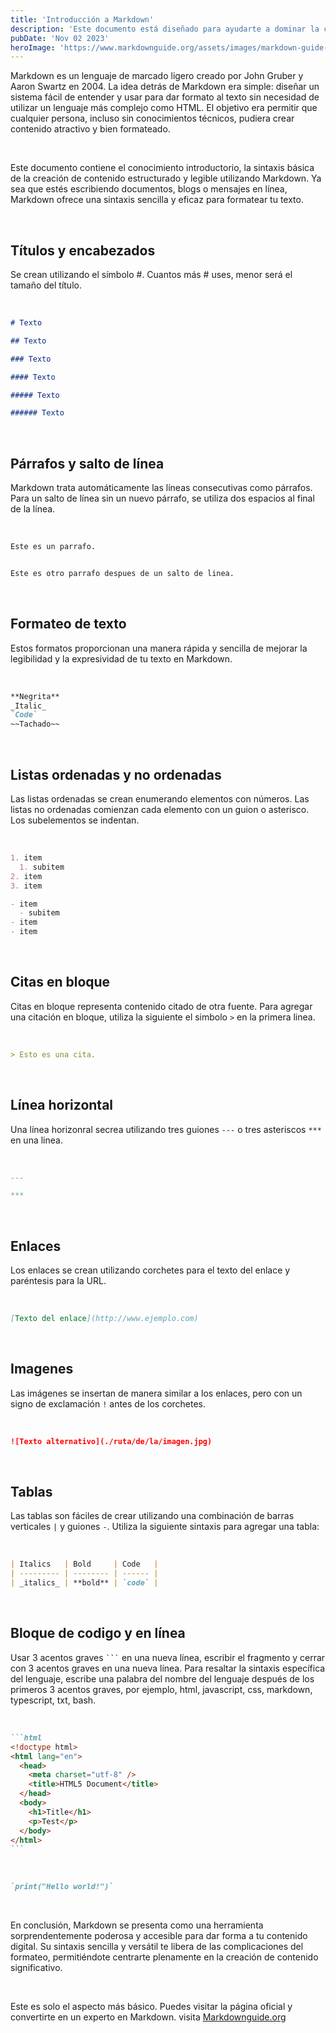 ```yaml
---
title: 'Introducción a Markdown'
description: 'Este documento está diseñado para ayudarte a dominar la creación de contenido estructurado y legible utilizando Markdown'
pubDate: 'Nov 02 2023'
heroImage: 'https://www.markdownguide.org/assets/images/markdown-guide-og.jpg'
---
```

Markdown es un lenguaje de marcado ligero creado por John Gruber y Aaron Swartz en 2004. La idea detrás de Markdown era simple: diseñar un sistema fácil de entender y usar para dar formato al texto sin necesidad de utilizar un lenguaje más complejo como HTML. El objetivo era permitir que cualquier persona, incluso sin conocimientos técnicos, pudiera crear contenido atractivo y bien formateado.

<br>

Este documento contiene el conocimiento introductorio, la sintaxis básica de la creación de contenido estructurado y legible utilizando Markdown. Ya sea que estés escribiendo documentos, blogs o mensajes en línea, Markdown ofrece una sintaxis sencilla y eficaz para formatear tu texto.

<br>

## **Títulos y encabezados**

Se crean utilizando el símbolo #. Cuantos más # uses, menor será el tamaño del título.

<br>

```markdown
# Texto

## Texto

### Texto

#### Texto

##### Texto

###### Texto
```

<br>

## **Párrafos y salto de línea**

Markdown trata automáticamente las líneas consecutivas como párrafos. Para un salto de línea sin un nuevo párrafo, se utiliza dos espacios al final de la línea.

<br>

```markdown
Este es un parrafo.


Este es otro parrafo despues de un salto de linea.
```

<br>

## **Formateo de texto**

Estos formatos proporcionan una manera rápida y sencilla de mejorar la legibilidad y la expresividad de tu texto en Markdown.

<br>

```markdown
**Negrita** 
_Italic_ 
`Code`
~~Tachado~~
```

<br>

## **Listas ordenadas y no ordenadas**

Las listas ordenadas se crean enumerando elementos con números. Las listas no ordenadas comienzan cada elemento con un guion o asterisco. Los subelementos se indentan.

<br>

```markdown
1. item
  1. subitem
2. item
3. item

- item
  - subitem
- item
- item
```

<br>

## **Citas en bloque**

Citas en bloque representa contenido citado de otra fuente. Para agregar una citación en bloque, utiliza la siguiente el simbolo `>` en la primera linea.

<br>

```markdown
> Esto es una cita.
```

<br>

## **Línea horizontal**

Una línea horizonral secrea utilizando tres guiones `---` o tres asteriscos `***` en una linea.

<br>

```markdown
---

***
```

<br>

## **Enlaces**

Los enlaces se crean utilizando corchetes para el texto del enlace y paréntesis para la URL.

<br>

```markdown
[Texto del enlace](http://www.ejemplo.com)
```

<br>

## **Imagenes**

Las imágenes se insertan de manera similar a los enlaces, pero con un signo de exclamación `!` antes de los corchetes.

<br>

```markdown
![Texto alternativo](./ruta/de/la/imagen.jpg)
```

<br>

## **Tablas**

Las tablas son fáciles de crear utilizando una combinación de barras verticales `|` y guiones `-`. Utiliza la siguiente sintaxis para agregar una tabla:

<br>

```markdown
| Italics   | Bold     | Code   |
| --------- | -------- | ------ |
| _italics_ | **bold** | `code` |
```

<br>

## **Bloque de codigo y en línea**

Usar 3 acentos graves ` ``` ` en una nueva línea, escribir el fragmento y cerrar con 3 acentos graves en una nueva línea. Para resaltar la sintaxis específica del lenguaje, escribe una palabra del nombre del lenguaje después de los primeros 3 acentos graves, por ejemplo, html, javascript, css, markdown, typescript, txt, bash.

<br>

````markdown
```html
<!doctype html>
<html lang="en">
  <head>
    <meta charset="utf-8" />
    <title>HTML5 Document</title>
  </head>
  <body>
    <h1>Title</h1>
    <p>Test</p>
  </body>
</html>
```
````

<br>

````markdown
`print("Hello world!")`
````

<br>

En conclusión, Markdown se presenta como una herramienta sorprendentemente poderosa y accesible para dar forma a tu contenido digital. Su sintaxis sencilla y versátil te libera de las complicaciones del formateo, permitiéndote centrarte plenamente en la creación de contenido significativo.

<br>

Este es solo el aspecto más básico. Puedes visitar la página oficial y convertirte en un experto en Markdown. visita [Markdownguide.org](https://www.markdownguide.org/)
